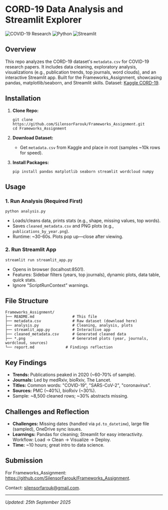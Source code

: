 
# CORD-19 Data Analysis and Streamlit Explorer

![COVID-19 Research](https://img.shields.io/badge/Project-CORD--19-blue?style=flat-square) ![Python](https://img.shields.io/badge/Python-3.7%2B-yellow?style=flat-square) ![Streamlit](https://img.shields.io/badge/Streamlit-App-orange?style=flat-square)

## Overview

This repo analyzes the CORD-19 dataset's `metadata.csv` for COVID-19 research papers. It includes data cleaning, exploratory analysis, visualizations (e.g., publication trends, top journals, word clouds), and an interactive Streamlit app. Built for the Frameworks_Assignment, showcasing pandas, matplotlib/seaborn, and Streamlit skills. Dataset: [Kaggle CORD-19](https://www.kaggle.com/allen-institute-for-ai/CORD-19-research-challenge).

## Installation

1. **Clone Repo:**
   ```
   git clone https://github.com/SilensorFarouk/Frameworks_Assignment.git
   cd Frameworks_Assignment
   ```

2. **Download Dataset:**
   - Get `metadata.csv` from Kaggle and place in root (samples ~10k rows for speed).

3. **Install Packages:**
   ```
   pip install pandas matplotlib seaborn streamlit wordcloud numpy
   ```

## Usage

### 1. Run Analysis (Required First)
```
python analysis.py
```
- Loads/cleans data, prints stats (e.g., shape, missing values, top words).
- Saves `cleaned_metadata.csv` and PNG plots (e.g., `publications_by_year.png`).
- Runtime: ~30-60s. Plots pop up—close after viewing.

### 2. Run Streamlit App
```
streamlit run streamlit_app.py
```
- Opens in browser (localhost:8501).
- Features: Sidebar filters (years, top journals), dynamic plots, data table, quick stats.
- Ignore "ScriptRunContext" warnings.

## File Structure

```
Frameworks_Assignment/
├── README.md                 # This file
├── metadata.csv              # Raw dataset (download here)
├── analysis.py               # Cleaning, analysis, plots
├── streamlit_app.py          # Interactive app
├── cleaned_metadata.csv      # Generated cleaned data
├── *.png                     # Generated plots (year, journals, wordcloud, sources)
└── report.md              # Findings reflection
```

## Key Findings

- **Trends:** Publications peaked in 2020 (~60-70% of sample).
- **Journals:** Led by medRxiv, bioRxiv, The Lancet.
- **Titles:** Common words: "COVID-19", "SARS-CoV-2", "coronavirus".
- **Sources:** PMC (~40%), bioRxiv (~30%).
- Sample: ~8,500 cleaned rows; ~30% abstracts missing.

## Challenges and Reflection

- **Challenges:** Missing dates (handled via `pd.to_datetime`), large file (sampled), OneDrive sync issues.
- **Learnings:** Pandas for cleaning; Streamlit for easy interactivity. Workflow: Load → Clean → Visualize → Deploy.
- **Time:** ~10 hours; great intro to data science.

## Submission

For Frameworks_Assignment: https://github.com/SilensorFarouk/Frameworks_Assignment.

Contact: silensorfarouk@gmail.com. 


---

*Updated: 25th September 2025*
```
